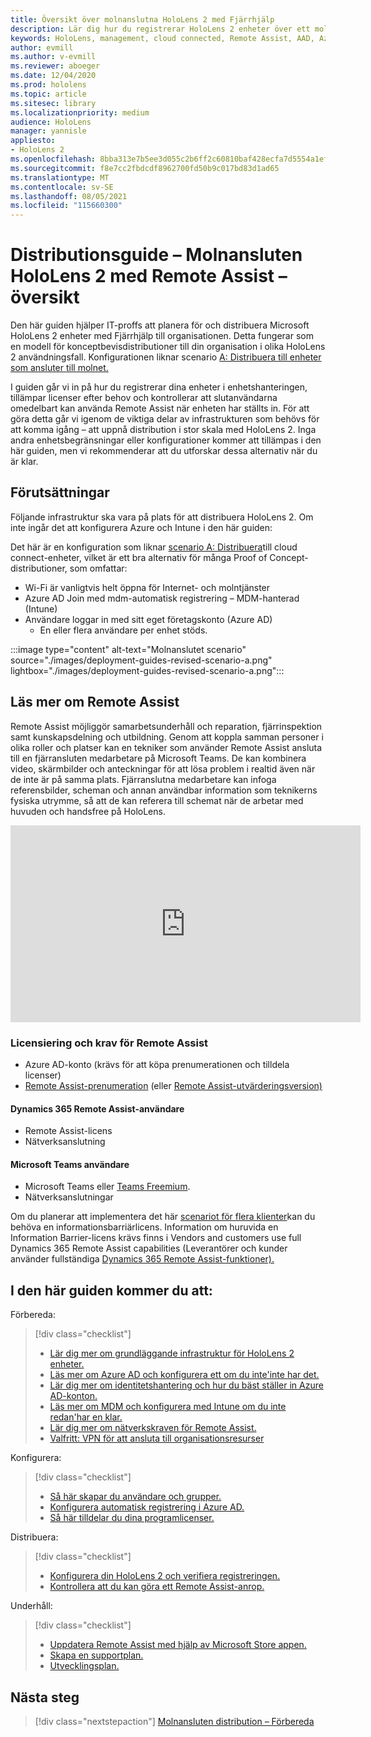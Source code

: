 ```yaml
---
title: Översikt över molnanslutna HoloLens 2 med Fjärrhjälp
description: Lär dig hur du registrerar HoloLens 2 enheter över ett molnanslutet nätverk med hjälp av Dynamics 365 Remote Assist.
keywords: HoloLens, management, cloud connected, Remote Assist, AAD, Azure AD, MDM, Mobile Enhetshantering
author: evmill
ms.author: v-evmill
ms.reviewer: aboeger
ms.date: 12/04/2020
ms.prod: hololens
ms.topic: article
ms.sitesec: library
ms.localizationpriority: medium
audience: HoloLens
manager: yannisle
appliesto:
- HoloLens 2
ms.openlocfilehash: 8bba313e7b5ee3d055c2b6ff2c60810baf428ecfa7d5554a1efb4e0aa9e1e98b
ms.sourcegitcommit: f8e7cc2fbdcdf8962700fd50b9c017bd83d1ad65
ms.translationtype: MT
ms.contentlocale: sv-SE
ms.lasthandoff: 08/05/2021
ms.locfileid: "115660300"
---
```

# <a name="deployment-guide--cloud-connected-hololens-2-with-remote-assist--overview"></a>Distributionsguide – Molnansluten HoloLens 2 med Remote Assist – översikt

Den här guiden hjälper IT-proffs att planera för och distribuera Microsoft HoloLens 2 enheter med Fjärrhjälp till organisationen. Detta fungerar som en modell för konceptbevisdistributioner till din organisation i olika HoloLens 2 användningsfall. Konfigurationen liknar scenario [A: Distribuera till enheter som ansluter till molnet.](common-scenarios.md#scenario-a) 

I guiden går vi in på hur du registrerar dina enheter i enhetshanteringen, tillämpar licenser efter behov och kontrollerar att slutanvändarna omedelbart kan använda Remote Assist när enheten har ställts in. För att göra detta går vi igenom de viktiga delar av infrastrukturen som behövs för att komma igång – att uppnå distribution i stor skala med HoloLens 2. Inga andra enhetsbegränsningar eller konfigurationer kommer att tillämpas i den här guiden, men vi rekommenderar att du utforskar dessa alternativ när du är klar.

## <a name="prerequisites"></a>Förutsättningar

Följande infrastruktur ska vara på plats för att distribuera HoloLens 2. Om inte ingår det att konfigurera Azure och Intune i den här guiden:

Det här är en konfiguration som liknar [scenario A: Distribuera](/hololens/common-scenarios#scenario-a)till cloud connect-enheter, vilket är ett bra alternativ för många Proof of Concept-distributioner, som omfattar:

- Wi-Fi är vanligtvis helt öppna för Internet- och molntjänster
- Azure AD Join med mdm-automatisk registrering – MDM-hanterad (Intune)
- Användare loggar in med sitt eget företagskonto (Azure AD)
    - En eller flera användare per enhet stöds.

:::image type="content" alt-text="Molnanslutet scenario" source="./images/deployment-guides-revised-scenario-a.png" lightbox="./images/deployment-guides-revised-scenario-a.png":::


## <a name="learn-about-remote-assist"></a>Läs mer om Remote Assist

Remote Assist möjliggör samarbetsunderhåll och reparation, fjärrinspektion samt kunskapsdelning och utbildning. Genom att koppla samman personer i olika roller och platser kan en tekniker som använder Remote Assist ansluta till en fjärransluten medarbetare på Microsoft Teams. De kan kombinera video, skärmbilder och anteckningar för att lösa problem i realtid även när de inte är på samma plats. Fjärranslutna medarbetare kan infoga referensbilder, scheman och annan användbar information som teknikerns fysiska utrymme, så att de kan referera till schemat när de arbetar med huvuden och handsfree på HoloLens.

<iframe width="560" height="315" src="https://www.youtube.com/embed/d3YT8j0yYl0" frameborder="0" allow="accelerometer; autoplay; clipboard-write; encrypted-media; gyroscope; picture-in-picture" allowfullscreen></iframe>

### <a name="remote-assist-licensing-and-requirements"></a>Licensiering och krav för Remote Assist

- Azure AD-konto (krävs för att köpa prenumerationen och tilldela licenser)
- [Remote Assist-prenumeration](/dynamics365/mixed-reality/remote-assist/buy-and-deploy-remote-assist) (eller [Remote Assist-utvärderingsversion)](/dynamics365/mixed-reality/remote-assist/try-remote-assist)
    
#### <a name="dynamics-365-remote-assist-user"></a>Dynamics 365 Remote Assist-användare

- Remote Assist-licens
- Nätverksanslutning

#### <a name="microsoft-teams-user"></a>Microsoft Teams användare

- Microsoft Teams eller [Teams Freemium](https://products.office.com/microsoft-teams/free).
- Nätverksanslutningar

Om du planerar att implementera det här [scenariot för flera klienter](/dynamics365/mixed-reality/remote-assist/cross-tenant-overview#scenario-2-leasing-services-to-other-tenants)kan du behöva en informationsbarriärlicens. Information om huruvida en Information Barrier-licens krävs finns i Vendors and customers use full Dynamics 365 Remote Assist capabilities (Leverantörer och kunder använder fullständiga [Dynamics 365 Remote Assist-funktioner).](/dynamics365/mixed-reality/remote-assist/cross-tenant-licensing-implementation)

## <a name="in-this-guide-you-will"></a>I den här guiden kommer du att:

Förbereda:

> [!div class="checklist"]
> - [Lär dig mer om grundläggande infrastruktur för HoloLens 2 enheter.](hololens2-cloud-connected-prepare.md#infrastructure-essentials)
> - [Läs mer om Azure AD och konfigurera ett om du inte&#39;inte har det.](hololens2-cloud-connected-prepare.md#azure-active-directory)
> - [Lär dig mer om identitetshantering och hur du bäst ställer in Azure AD-konton.](hololens2-cloud-connected-prepare.md#identity-management)
> - [Läs mer om MDM och konfigurera med Intune om du inte redan&#39;har en klar.](hololens2-cloud-connected-prepare.md#mobile-device-management)
> - [Lär dig mer om nätverkskraven för Remote Assist.](hololens2-cloud-connected-prepare.md#network)
> - [Valfritt: VPN för att ansluta till organisationsresurser](hololens2-cloud-connected-prepare.md#optional-connect-your-hololens-to-vpn)

Konfigurera:

> [!div class="checklist"]
> - [Så här skapar du användare och grupper.](hololens2-cloud-connected-configure.md#azure-users-and-groups)
> - [Konfigurera automatisk registrering i Azure AD.](hololens2-cloud-connected-configure.md#auto-enrollment-on-hololens-2)
> - [Så här tilldelar du dina programlicenser.](hololens2-cloud-connected-configure.md#application-licenses)

Distribuera:

> [!div class="checklist"]
> - [Konfigurera din HoloLens 2 och verifiera registreringen.](hololens2-cloud-connected-deploy.md#enrollment-validation)
> - [Kontrollera att du kan göra ett Remote Assist-anrop.](hololens2-cloud-connected-deploy.md#remote-assist-call-validation)

Underhåll:

> [!div class="checklist"]
> - [Uppdatera Remote Assist med hjälp av Microsoft Store appen.](hololens2-cloud-connected-maintain.md#updates)
> - [Skapa en supportplan.](hololens2-cloud-connected-maintain.md#support-plan)
> - [Utvecklingsplan.](hololens2-cloud-connected-maintain.md#development-plan)

## <a name="next-step"></a>Nästa steg

> [!div class="nextstepaction"]
> [Molnansluten distribution – Förbereda](hololens2-cloud-connected-prepare.md)

